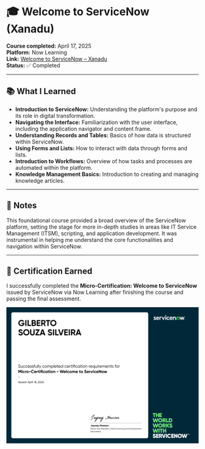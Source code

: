 # 🎓 Welcome to ServiceNow (Xanadu)

**Course completed:** April 17, 2025  
**Platform:** Now Learning  
**Link:** [Welcome to ServiceNow – Xanadu](https://learning.servicenow.com/lxp/en/now-platform/welcome-to-servicenow?id=learning_course_prev&course_id=92e0b5fb97d742506eedb30e6253afd0)  
**Status:** ✅ Completed

---

## 📚 What I Learned

- **Introduction to ServiceNow:** Understanding the platform's purpose and its role in digital transformation.
- **Navigating the Interface:** Familiarization with the user interface, including the application navigator and content frame.
- **Understanding Records and Tables:** Basics of how data is structured within ServiceNow.
- **Using Forms and Lists:** How to interact with data through forms and lists.
- **Introduction to Workflows:** Overview of how tasks and processes are automated within the platform.
- **Knowledge Management Basics:** Introduction to creating and managing knowledge articles.

---

## 💬 Notes

This foundational course provided a broad overview of the ServiceNow platform, setting the stage for more in-depth studies in areas like IT Service Management (ITSM), scripting, and application development. It was instrumental in helping me understand the core functionalities and navigation within ServiceNow.

---

## 🏅 Certification Earned

I successfully completed the **Micro-Certification: Welcome to ServiceNow**  
issued by ServiceNow via Now Learning after finishing the course and passing the final assessment.

![Course Completion](/screenshots/micro-certification-welcome-sevicenow.png)
